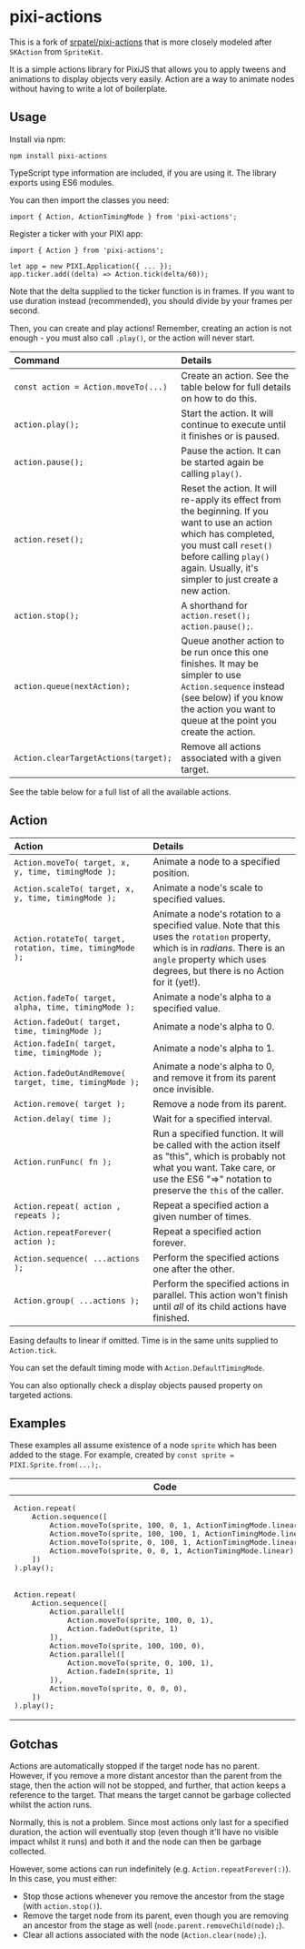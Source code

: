 # pixi-actions

This is a fork of [srpatel/pixi-actions](https://github.com/srpatel/pixi-actions) that is more closely modeled after `SKAction` from `SpriteKit`.

It is a simple actions library for PixiJS that allows you to apply tweens and animations to display objects very easily. Action are a way to animate nodes without having to write a lot of boilerplate.

## Usage

Install via npm:

    npm install pixi-actions

TypeScript type information are included, if you are using it. The library exports using ES6 modules.

You can then import the classes you need:

    import { Action, ActionTimingMode } from 'pixi-actions';

Register a ticker with your PIXI app:

    import { Action } from 'pixi-actions';

    let app = new PIXI.Application({ ... });
    app.ticker.add((delta) => Action.tick(delta/60));

Note that the delta supplied to the ticker function is in frames. If you want to use duration instead (recommended), you should divide by your frames per second.

Then, you can create and play actions! Remember, creating an action is not enough - you must also call `.play()`, or the action will never start.

| Command                              | Details                                                                                                                                                                                                                       |
| :----------------------------------- | :---------------------------------------------------------------------------------------------------------------------------------------------------------------------------------------------------------------------------- |
| `const action = Action.moveTo(...)`  | Create an action. See the table below for full details on how to do this.                                                                                                                                                     |
| `action.play();`                     | Start the action. It will continue to execute until it finishes or is paused.                                                                                                                                                 |
| `action.pause();`                    | Pause the action. It can be started again be calling `play()`.                                                                                                                                                                |
| `action.reset();`                    | Reset the action. It will re-apply its effect from the beginning. If you want to use an action which has completed, you must call `reset()` before calling `play()` again. Usually, it's simpler to just create a new action. |
| `action.stop();`                     | A shorthand for `action.reset(); action.pause();`.                                                                                                                                                                            |
| `action.queue(nextAction);`          | Queue another action to be run once this one finishes. It may be simpler to use `Action.sequence` instead (see below) if you know the action you want to queue at the point you create the action.                            |
| `Action.clearTargetActions(target);` | Remove all actions associated with a given target.                                                                                                                                                                            |

See the table below for a full list of all the available actions.

## Action

| Action                                                    | Details                                                                                                                                                                                                    |
| :-------------------------------------------------------- | :--------------------------------------------------------------------------------------------------------------------------------------------------------------------------------------------------------- |
| `Action.moveTo( target, x, y, time, timingMode ); `       | Animate a node to a specified position.                                                                                                                                                                    |
| `Action.scaleTo( target, x, y, time, timingMode ); `      | Animate a node's scale to specified values.                                                                                                                                                                |
| `Action.rotateTo( target, rotation, time, timingMode ); ` | Animate a node's rotation to a specified value. Note that this uses the `rotation` property, which is in _radians_. There is an `angle` property which uses degrees, but there is no Action for it (yet!). |
| `Action.fadeTo( target, alpha, time, timingMode ); `      | Animate a node's alpha to a specified value.                                                                                                                                                               |
| `Action.fadeOut( target, time, timingMode ); `            | Animate a node's alpha to 0.                                                                                                                                                                               |
| `Action.fadeIn( target, time, timingMode ); `             | Animate a node's alpha to 1.                                                                                                                                                                               |
| `Action.fadeOutAndRemove( target, time, timingMode ); `   | Animate a node's alpha to 0, and remove it from its parent once invisible.                                                                                                                                 |
| `Action.remove( target ); `                               | Remove a node from its parent.                                                                                                                                                                             |
| `Action.delay( time ); `                                  | Wait for a specified interval.                                                                                                                                                                             |
| `Action.runFunc( fn ); `                                  | Run a specified function. It will be called with the action itself as "this", which is probably not what you want. Take care, or use the ES6 "=>" notation to preserve the `this` of the caller.           |
| `Action.repeat( action , repeats ); `                     | Repeat a specified action a given number of times.                                                                                                                                                         |
| `Action.repeatForever( action ); `                        | Repeat a specified action forever.                                                                                                                                                                         |
| `Action.sequence( ...actions ); `                         | Perform the specified actions one after the other.                                                                                                                                                         |
| `Action.group( ...actions ); `                            | Perform the specified actions in parallel. This action won't finish until _all_ of its child actions have finished.                                                                                        |

Easing defaults to linear if omitted. Time is in the same units supplied to `Action.tick`.

You can set the default timing mode with `Action.DefaultTimingMode`.

You can also optionally check a display objects paused property on targeted actions.

## Examples

These examples all assume existence of a node `sprite` which has been added to the stage. For example, created by `const sprite = PIXI.Sprite.from(...);`.

<table>
	<thead>
		<tr>
			<th>Code</th>
			<th>Animation</th>
		</tr>
	</thead>
	<tbody>
		<tr>
			<td><pre lang="json">
Action.repeat(
	Action.sequence([
		Action.moveTo(sprite, 100, 0, 1, ActionTimingMode.linear),
		Action.moveTo(sprite, 100, 100, 1, ActionTimingMode.linear),
		Action.moveTo(sprite, 0, 100, 1, ActionTimingMode.linear),
		Action.moveTo(sprite, 0, 0, 1, ActionTimingMode.linear)
	])
).play();</pre></td>
			<td><img alt="pixi-actions-example1" src="https://user-images.githubusercontent.com/4903502/111069490-95b8a400-84cd-11eb-86ea-790cd7d8598c.gif"></td>
		</tr>
		<tr>
			<td><pre lang="json">
Action.repeat(
	Action.sequence([
		Action.parallel([
			Action.moveTo(sprite, 100, 0, 1),
			Action.fadeOut(sprite, 1)
		]),
		Action.moveTo(sprite, 100, 100, 0),
		Action.parallel([
			Action.moveTo(sprite, 0, 100, 1),
			Action.fadeIn(sprite, 1)
		]),
		Action.moveTo(sprite, 0, 0, 0),
	])
).play();</pre></td>
			<td><img alt="pixi-actions-example2" src="https://user-images.githubusercontent.com/4903502/111069497-9bae8500-84cd-11eb-944c-d34d27502772.gif"><br><i>Please excuse the poor gif quality!</i></td>
		</tr>
	</tbody>
</table>

## Gotchas

Actions are automatically stopped if the target node has no parent. However, if you remove a more distant ancestor than the parent from the stage, then the action will not be stopped, and further, that action keeps a reference to the target. That means the target cannot be garbage collected whilst the action runs.

Normally, this is not a problem. Since most actions only last for a specified duration, the action will eventually stop (even though it'll have no visible impact whilst it runs) and both it and the node can then be garbage collected.

However, some actions can run indefinitely (e.g. `Action.repeatForever(:)`). In this case, you must either:

- Stop those actions whenever you remove the ancestor from the stage (with `action.stop()`).
- Remove the target node from its parent, even though you are removing an ancestor from the stage as well (`node.parent.removeChild(node);`).
- Clear all actions associated with the node (`Action.clear(node);`).
